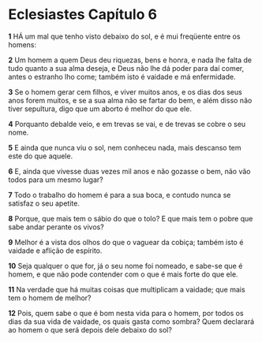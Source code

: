 # Eclesiastes Capítulo 6

**1** 	HÁ um mal que tenho visto debaixo do sol, e é mui freqüente entre os homens:

**2** 	Um homem a quem Deus deu riquezas, bens e honra, e nada lhe falta de tudo quanto a sua alma deseja, e Deus não lhe dá poder para daí comer, antes o estranho lho come; também isto é vaidade e má enfermidade.

**3** 	Se o homem gerar cem filhos, e viver muitos anos, e os dias dos seus anos forem muitos, e se a sua alma não se fartar do bem, e além disso não tiver sepultura, digo que um aborto é melhor do que ele.

**4** 	Porquanto debalde veio, e em trevas se vai, e de trevas se cobre o seu nome.

**5** 	E ainda que nunca viu o sol, nem conheceu nada, mais descanso tem este do que aquele.

**6** 	E, ainda que vivesse duas vezes mil anos e não gozasse o bem, não vão todos para um mesmo lugar?

**7** 	Todo o trabalho do homem é para a sua boca, e contudo nunca se satisfaz o seu apetite.

**8** 	Porque, que mais tem o sábio do que o tolo? E que mais tem o pobre que sabe andar perante os vivos?

**9** 	Melhor é a vista dos olhos do que o vaguear da cobiça; também isto é vaidade e aflição de espírito.

**10** 	Seja qualquer o que for, já o seu nome foi nomeado, e sabe-se que é homem, e que não pode contender com o que é mais forte do que ele.

**11** 	Na verdade que há muitas coisas que multiplicam a vaidade; que mais tem o homem de melhor?

**12** 	Pois, quem sabe o que é bom nesta vida para o homem, por todos os dias da sua vida de vaidade, os quais gasta como sombra? Quem declarará ao homem o que será depois dele debaixo do sol?

